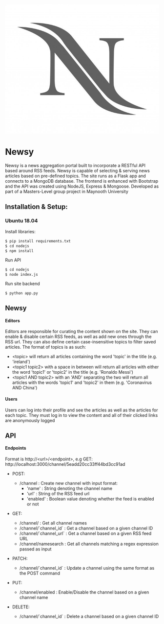 ![test](/static/logo.jpg)
# Newsy


Newsy is a news aggregation portal built to incorporate a RESTful API based around RSS feeds. Newsy is capable of selecting & serving news articles based on pre-defined topics. The site runs as a Flask app and connects to a MongoDB database. The frontend is enhanced with Bootstrap and the API was created using NodeJS, Express & Mongoose. Developed as part of a Masters-Level group project in Maynooth University

## Installation & Setup: 
### Ubuntu 18.04

Install libraries:

```
$ pip install requirements.txt
$ cd nodejs
$ npm install
```

Run API

```
$ cd nodejs
$ node index.js
```

Run site backend

```
$ python app.py
```

## Newsy

#### Editors

Editors are responsible for curating the content shown on the site. They can enable & disable certain RSS feeds, as well as add new ones through the RSS url. They can also define certain case-insensitive topics to filter saved articles. The format of topics is as such:

* \<topic> will return all articles containing the word 'topic' in the title (e.g. 'ireland')
* \<topic1 topic2> with a space in between will return all articles with either the word 'topic1' or 'topic2' in the title (e.g. 'Ronaldo Messi')
* \<topic1 AND topic2> with an 'AND' separating the two will return all articles with the words 'topic1' and 'topic2' in them (e.g. 'Coronavirus AND China')

#### Users

Users can log into their profile and see the articles as well as the articles for each topic. They must log in to view the content and all of their clicked links are anonymously logged

## API

#### Endpoints

Format is http://\<url>/\<endpoint>, e.g GET: http://localhost:3000/channel/5eadd20cc33ff44bd3cc91ad

* POST: 
	* /channel : Create new channel with input format: 
		* 'name' : String denoting the channel name 
		* 'url' : String of the RSS feed url 
		* 'enabled' : Boolean value denoting whether the feed is enabled or not

* GET:
	* /channel/ : Get all channel names
	* /channel/\`channel_id\` : Get a channel based on a given channel ID 
	* /channel/\`channel_url\` : Get a channel based on a given RSS feed URL
	* /channel/namesearch : Get all channels matching a regex expression passed as input

* PATCH:
	* /channel/\`channel_id\` : Update a channel using the same format as the POST command

* PUT:
	* /channel/enabled : Enable/Disable the channel based on a given channel name

* DELETE:
	* /channel/\`channel_id\` : Delete a channel based on a given channel ID 
